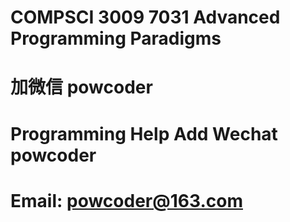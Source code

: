 # COMPSCI 3009 7031 Advanced Programming Paradigms
# 加微信 powcoder

# Programming Help Add Wechat powcoder

# Email: powcoder@163.com

